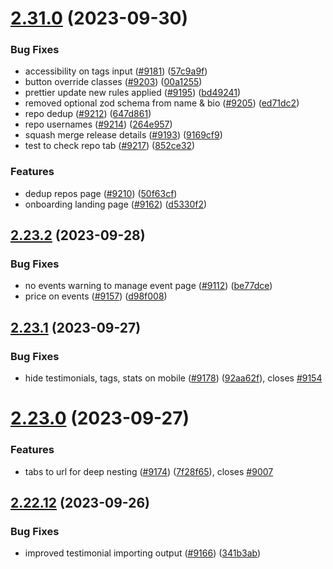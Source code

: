 # [2.31.0](https://github.com/EddieHubCommunity/BioDrop/compare/v2.23.2...v2.31.0) (2023-09-30)


### Bug Fixes

* accessibility on tags input ([#9181](https://github.com/EddieHubCommunity/BioDrop/issues/9181)) ([57c9a9f](https://github.com/EddieHubCommunity/BioDrop/commit/57c9a9f38fcb95b3a140a68e2ab789b8185daab6))
* button override classes ([#9203](https://github.com/EddieHubCommunity/BioDrop/issues/9203)) ([00a1255](https://github.com/EddieHubCommunity/BioDrop/commit/00a1255100fb1ba3c95218448878435065fb4a61))
* prettier update new rules applied ([#9195](https://github.com/EddieHubCommunity/BioDrop/issues/9195)) ([bd49241](https://github.com/EddieHubCommunity/BioDrop/commit/bd49241ae571f69af80d0e667d2be3dee6288066))
* removed optional zod schema from name & bio ([#9205](https://github.com/EddieHubCommunity/BioDrop/issues/9205)) ([ed71dc2](https://github.com/EddieHubCommunity/BioDrop/commit/ed71dc2feeb0e04e51739cfe908e75cb47c003e9))
* repo dedup ([#9212](https://github.com/EddieHubCommunity/BioDrop/issues/9212)) ([647d861](https://github.com/EddieHubCommunity/BioDrop/commit/647d86100ea71577d35678921f75a376c58ff80f))
* repo usernames ([#9214](https://github.com/EddieHubCommunity/BioDrop/issues/9214)) ([264e957](https://github.com/EddieHubCommunity/BioDrop/commit/264e957508b273b36eb6bce6dd99965480a6f4f2))
* squash merge release details ([#9193](https://github.com/EddieHubCommunity/BioDrop/issues/9193)) ([9169cf9](https://github.com/EddieHubCommunity/BioDrop/commit/9169cf97e40c8d477175091c10c8adf6985562de))
* test to check repo tab ([#9217](https://github.com/EddieHubCommunity/BioDrop/issues/9217)) ([852ce32](https://github.com/EddieHubCommunity/BioDrop/commit/852ce329161ae15408400d9c0330621bdb8cf6ad))


### Features

* dedup repos page ([#9210](https://github.com/EddieHubCommunity/BioDrop/issues/9210)) ([50f63cf](https://github.com/EddieHubCommunity/BioDrop/commit/50f63cf51ef49fc501c69e5e420f35c6ba751d35))
* onboarding landing page ([#9162](https://github.com/EddieHubCommunity/BioDrop/issues/9162)) ([d5330f2](https://github.com/EddieHubCommunity/BioDrop/commit/d5330f20bb8fc0e035793f6e18a98e3db1588522))



## [2.23.2](https://github.com/EddieHubCommunity/BioDrop/compare/v2.23.1...v2.23.2) (2023-09-28)


### Bug Fixes

* no events warning to manage event page ([#9112](https://github.com/EddieHubCommunity/BioDrop/issues/9112)) ([be77dce](https://github.com/EddieHubCommunity/BioDrop/commit/be77dce74fde33c53f02f8948dd1ccd7aa68b4d2))
* price on events ([#9157](https://github.com/EddieHubCommunity/BioDrop/issues/9157)) ([d98f008](https://github.com/EddieHubCommunity/BioDrop/commit/d98f00861193d6b5caef94983bae1cabcd877468))



## [2.23.1](https://github.com/EddieHubCommunity/BioDrop/compare/v2.23.0...v2.23.1) (2023-09-27)


### Bug Fixes

* hide testimonials, tags, stats on mobile ([#9178](https://github.com/EddieHubCommunity/BioDrop/issues/9178)) ([92aa62f](https://github.com/EddieHubCommunity/BioDrop/commit/92aa62fefa6abd7067bc6978c704a3888db27d14)), closes [#9154](https://github.com/EddieHubCommunity/BioDrop/issues/9154)



# [2.23.0](https://github.com/EddieHubCommunity/BioDrop/compare/v2.22.12...v2.23.0) (2023-09-27)


### Features

* tabs to url for deep nesting ([#9174](https://github.com/EddieHubCommunity/BioDrop/issues/9174)) ([7f28f65](https://github.com/EddieHubCommunity/BioDrop/commit/7f28f65f60b6831eb06a23d65740a32c4d73687a)), closes [#9007](https://github.com/EddieHubCommunity/BioDrop/issues/9007)



## [2.22.12](https://github.com/EddieHubCommunity/BioDrop/compare/v2.22.11...v2.22.12) (2023-09-26)


### Bug Fixes

* improved testimonial importing output ([#9166](https://github.com/EddieHubCommunity/BioDrop/issues/9166)) ([341b3ab](https://github.com/EddieHubCommunity/BioDrop/commit/341b3abf29332c5d21b3c5fb12403ccf8801ad54))



